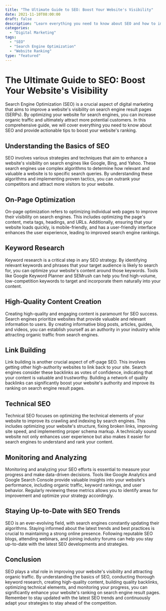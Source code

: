 ```yaml
--- 
title: "The Ultimate Guide to SEO: Boost Your Website's Visibility"
date: 2021-11-10T08:00:00
draft: false
description: "Learn everything you need to know about SEO and how to improve your website's ranking on search engines."
categories: 
  - "Digital Marketing"
tags: 
  - "SEO"
  - "Search Engine Optimization"
  - "Website Ranking"
type: "featured"
--- 
```


# The Ultimate Guide to SEO: Boost Your Website's Visibility

Search Engine Optimization (SEO) is a crucial aspect of digital marketing that aims to improve a website's visibility on search engine result pages (SERPs). By optimizing your website for search engines, you can increase organic traffic and ultimately attract more potential customers. In this comprehensive guide, we will cover everything you need to know about SEO and provide actionable tips to boost your website's ranking.

## Understanding the Basics of SEO

SEO involves various strategies and techniques that aim to enhance a website's visibility on search engines like Google, Bing, and Yahoo. These search engines use complex algorithms to determine how relevant and valuable a website is to specific search queries. By understanding these algorithms and implementing proven tactics, you can outrank your competitors and attract more visitors to your website.

## On-Page Optimization

On-page optimization refers to optimizing individual web pages to improve their visibility on search engines. This includes optimizing the page's content, meta tags, headings, and URLs. Additionally, ensuring that your website loads quickly, is mobile-friendly, and has a user-friendly interface enhances the user experience, leading to improved search engine rankings.

## Keyword Research

Keyword research is a critical step in any SEO strategy. By identifying relevant keywords and phrases that your target audience is likely to search for, you can optimize your website's content around those keywords. Tools like Google Keyword Planner and SEMrush can help you find high-volume, low-competition keywords to target and incorporate them naturally into your content.

## High-Quality Content Creation

Creating high-quality and engaging content is paramount for SEO success. Search engines prioritize websites that provide valuable and relevant information to users. By creating informative blog posts, articles, guides, and videos, you can establish yourself as an authority in your industry while attracting organic traffic from search engines.

## Link Building

Link building is another crucial aspect of off-page SEO. This involves getting other high-authority websites to link back to your site. Search engines consider these backlinks as votes of confidence, indicating that your content is valuable and trustworthy. Building a network of quality backlinks can significantly boost your website's authority and improve its ranking on search engine result pages.

## Technical SEO

Technical SEO focuses on optimizing the technical elements of your website to improve its crawling and indexing by search engines. This includes optimizing your website's structure, fixing broken links, improving site speed, and implementing proper schema markup. A technically sound website not only enhances user experience but also makes it easier for search engines to understand and rank your content.

## Monitoring and Analyzing

Monitoring and analyzing your SEO efforts is essential to measure your progress and make data-driven decisions. Tools like Google Analytics and Google Search Console provide valuable insights into your website's performance, including organic traffic, keyword rankings, and user behavior. Regularly reviewing these metrics allows you to identify areas for improvement and optimize your strategy accordingly.

## Staying Up-to-Date with SEO Trends

SEO is an ever-evolving field, with search engines constantly updating their algorithms. Staying informed about the latest trends and best practices is crucial to maintaining a strong online presence. Following reputable SEO blogs, attending webinars, and joining industry forums can help you stay up-to-date with the latest SEO developments and strategies.

## Conclusion

SEO plays a vital role in improving your website's visibility and attracting organic traffic. By understanding the basics of SEO, conducting thorough keyword research, creating high-quality content, building quality backlinks, optimizing technical elements, and monitoring your progress, you can significantly enhance your website's ranking on search engine result pages. Remember to stay updated with the latest SEO trends and continuously adapt your strategies to stay ahead of the competition.
